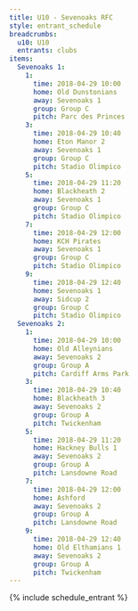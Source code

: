 ```yaml
---
title: U10 - Sevenoaks RFC
style: entrant_schedule
breadcrumbs:
  u10: U10
  entrants: clubs
items:
  Sevenoaks 1:
    1:
      time: 2018-04-29 10:00
      home: Old Dunstonians
      away: Sevenoaks 1
      group: Group C
      pitch: Parc des Princes
    3:
      time: 2018-04-29 10:40
      home: Eton Manor 2
      away: Sevenoaks 1
      group: Group C
      pitch: Stadio Olimpico
    5:
      time: 2018-04-29 11:20
      home: Blackheath 2
      away: Sevenoaks 1
      group: Group C
      pitch: Stadio Olimpico
    7:
      time: 2018-04-29 12:00
      home: KCH Pirates
      away: Sevenoaks 1
      group: Group C
      pitch: Stadio Olimpico
    9:
      time: 2018-04-29 12:40
      home: Sevenoaks 1
      away: Sidcup 2
      group: Group C
      pitch: Stadio Olimpico
  Sevenoaks 2:
    1:
      time: 2018-04-29 10:00
      home: Old Alleynians
      away: Sevenoaks 2
      group: Group A
      pitch: Cardiff Arms Park
    3:
      time: 2018-04-29 10:40
      home: Blackheath 3
      away: Sevenoaks 2
      group: Group A
      pitch: Twickenham
    5:
      time: 2018-04-29 11:20
      home: Hackney Bulls 1
      away: Sevenoaks 2
      group: Group A
      pitch: Lansdowne Road
    7:
      time: 2018-04-29 12:00
      home: Ashford
      away: Sevenoaks 2
      group: Group A
      pitch: Lansdowne Road
    9:
      time: 2018-04-29 12:40
      home: Old Elthamians 1
      away: Sevenoaks 2
      group: Group A
      pitch: Twickenham
---
```


{% include schedule_entrant %}
